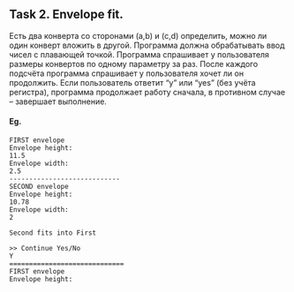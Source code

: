 ## Task 2. Envelope fit.

Есть два конверта со сторонами (a,b) и (c,d) определить, можно ли один конверт вложить в другой. 
Программа должна обрабатывать ввод чисел с плавающей точкой. Программа спрашивает у пользователя размеры 
конвертов по одному параметру за раз. После каждого подсчёта программа спрашивает у пользователя хочет ли 
он продолжить. Если пользователь ответит “y” или “yes” (без учёта регистра), программа продолжает работу сначала, 
в противном случае – завершает выполнение.

#### Eg.
```
FIRST envelope
Envelope height:
11.5
Envelope width:
2.5
----------------------------
SECOND envelope
Envelope height:
10.78
Envelope width:
2

Second fits into First

>> Continue Yes/No
Y
=============================
FIRST envelope
Envelope height:
```
